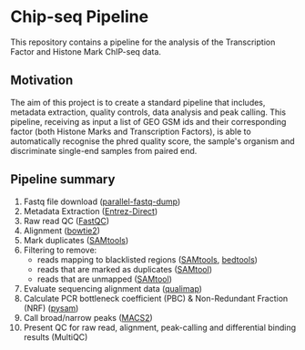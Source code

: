 # Chip-seq Pipeline

This repository contains a pipeline for the analysis of the Transcription Factor and Histone Mark ChIP-seq data.

## Motivation

The aim of this project is to create a standard pipeline that includes, metadata extraction, quality controls, data analysis and peak calling. 
This pipeline, receiving as input a list of GEO GSM ids and their corresponding factor (both Histone Marks and Transcription Factors), is able to automatically recognise the phred quality score, the sample's organism and discriminate single-end samples from paired end.

## Pipeline summary
1. Fastq file download ([parallel-fastq-dump](https://github.com/rvalieris/parallel-fastq-dump))
2. Metadata Extraction ([Entrez-Direct](https://www.ncbi.nlm.nih.gov/books/NBK179288/))
3. Raw read QC ([FastQC](https://github.com/s-andrews/FastQC))
4. Alignment ([bowtie2](https://github.com/BenLangmead/bowtie2))
5. Mark duplicates ([SAMtools](https://github.com/samtools/samtools))
6. Filtering to remove:
    - reads mapping to blacklisted regions ([SAMtools](https://github.com/samtools/samtools), [bedtools](https://github.com/arq5x/bedtools2))
    - reads that are marked as duplicates ([SAMtool](https://github.com/samtools/samtools))
    - reads that are unmapped ([SAMtool](https://github.com/samtools/samtools))
7. Evaluate sequencing alignment data ([qualimap](https://github.com/EagleGenomics-cookbooks/QualiMap))
8. Calculate PCR bottleneck coefficient (PBC) & Non-Redundant Fraction (NRF) ([pysam](https://github.com/pysam-developers/pysam))
9. Call broad/narrow peaks ([MACS2](https://github.com/macs3-project/MACS))
10. Present QC for raw read, alignment, peak-calling and differential binding results (MultiQC)
